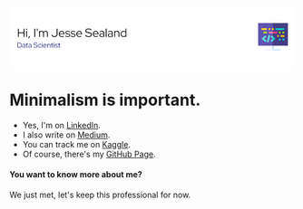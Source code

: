 ![Header](./images/github-header-image-simple.png)

# Minimalism is important.
  - Yes, I'm on [LinkedIn](https://www.linkedin.com/in/jessesealand).
  - I also write on [Medium](https://medium.com/@jesse.sealand).
  - You can track me on [Kaggle](https://www.kaggle.com/jessesealand).
  - Of course, there's my [GitHub Page](https://jesse-sealand.github.io/).


#### You want to know more about me?
We just met, let's keep this professional for now.
